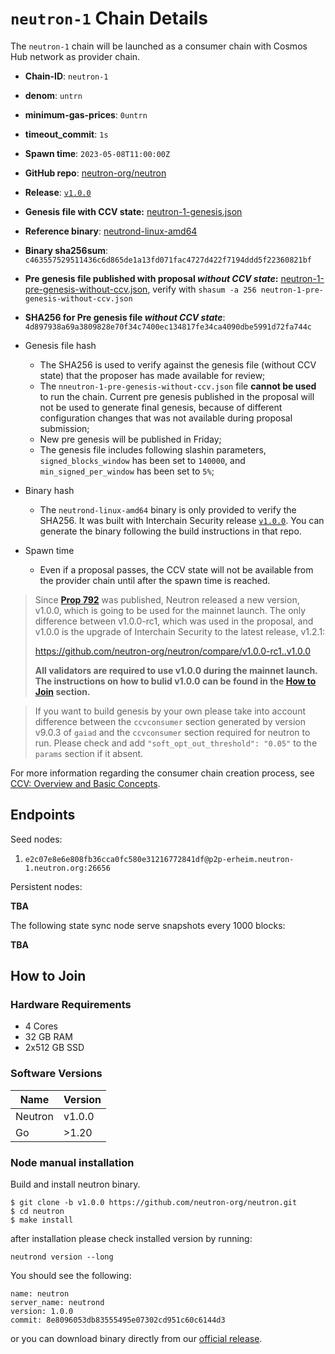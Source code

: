 # `neutron-1` Chain Details

The `neutron-1` chain will be launched as a consumer chain with Cosmos Hub network as provider chain.

* **Chain-ID**: `neutron-1`
* **denom**: `untrn`
* **minimum-gas-prices**: `0untrn`
* **timeout_commit**: `1s`
* **Spawn time**: `2023-05-08T11:00:00Z`
* **GitHub repo**: [neutron-org/neutron](https://github.com/neutron-org/neutron.git)
* **Release**: [`v1.0.0`](https://github.com/neutron-org/neutron/releases/tag/v1.0.0)
* **Genesis file with CCV state:** [neutron-1-genesis.json](neutron-1-genesis.json)

* **Reference binary**: [neutrond-linux-amd64](./neutrond-linux-amd64)
* **Binary sha256sum**: `c463557529511436c6d865de1a13fd071fac4727d422f7194ddd5f22360821bf`
* **Pre genesis file published with proposal _without CCV state_:** [neutron-1-pre-genesis-without-ccv.json](./neutron-1-pre-genesis-without-ccv.json), verify with `shasum -a 256 neutron-1-pre-genesis-without-ccv.json`
* **SHA256 for Pre genesis file _without CCV state_**: `4d897938a69a3809828e70f34c7400ec134817fe34ca4090dbe5991d72fa744c`


* Genesis file hash
  * The SHA256 is used to verify against the genesis file (without CCV state) that the proposer has made available for review;
  * The `nneutron-1-pre-genesis-without-ccv.json` file **cannot be used** to run the chain. Current pre genesis published in the proposal will not be used to generate final genesis, because of different configuration changes that was not available during proposal submission;
  * New pre genesis will be published in Friday;
  * The genesis file includes following slashin parameters, `signed_blocks_window` has been set to `140000`, and `min_signed_per_window` has been set to `5%`;
* Binary hash
  * The `neutrond-linux-amd64` binary is only provided to verify the SHA256. It was built with Interchain Security release [`v1.0.0`](https://github.com/neutron-org/neutron/releases/tag/v1.0.0). You can generate the binary following the build instructions in that repo.
* Spawn time
  * Even if a proposal passes, the CCV state will not be available from the provider chain until after the spawn time is reached.

> Since [**Prop 792**](https://www.mintscan.io/cosmos/proposals/792) was published, Neutron released a new version, v1.0.0, which is going to be used for the mainnet launch. The only difference between v1.0.0-rc1, which was used in the proposal, and v1.0.0 is the upgrade of Interchain Security to the latest release, v1.2.1:
>
> https://github.com/neutron-org/neutron/compare/v1.0.0-rc1..v1.0.0
>
>**All validators are required to use v1.0.0 during the mainnet launch. The instructions on how to bulid v1.0.0 can be found in the [How to Join](#how-to-join) section.**

> If you want to build genesis by your own please take into account difference between the `ccvconsumer` section generated by version v9.0.3 of `gaiad` and the `ccvconsumer` section required for neutron to run. Please check and add `"soft_opt_out_threshold": "0.05"` to the `params` section if it absent.

For more information regarding the consumer chain creation process, see [CCV: Overview and Basic Concepts](https://github.com/cosmos/ibc/blob/main/spec/app/ics-028-cross-chain-validation/overview_and_basic_concepts.md).

## Endpoints

Seed nodes:

1. `e2c07e8e6e808fb36cca0fc580e31216772841df@p2p-erheim.neutron-1.neutron.org:26656`

Persistent nodes:

**TBA**

The following state sync node serve snapshots every 1000 blocks:

**TBA**

## How to Join

### Hardware Requirements

* 4 Cores
* 32 GB RAM
* 2x512 GB SSD

### Software Versions

| Name               | Version  |
|--------------------|----------|
| Neutron            | v1.0.0   |
| Go                 | >1.20    |


### Node manual installation

Build and install neutron binary. 

```
$ git clone -b v1.0.0 https://github.com/neutron-org/neutron.git
$ cd neutron
$ make install
```

after installation please check installed version by running:

`neutrond version --long`

You should see the following:
```
name: neutron
server_name: neutrond
version: 1.0.0 
commit: 8e8096053db83555495e07302cd951c60c6144d3

``` 

or you can download binary directly from our [official release](https://github.com/neutron-org/neutron/releases/tag/v1.0.0).

